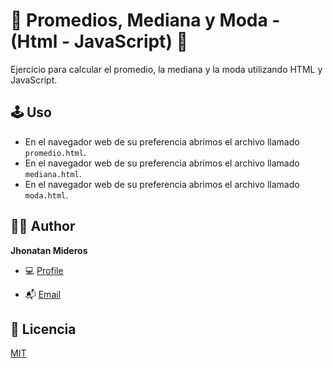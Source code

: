 # 🚀 Promedios, Mediana y Moda - (Html - JavaScript) 🚀

Ejercicio para calcular el promedio, la mediana y la moda utilizando HTML y JavaScript.

## 🕹 Uso

- En el navegador web de su preferencia abrimos el archivo llamado `promedio.html`.
- En el navegador web de su preferencia abrimos el archivo llamado `mediana.html`.
- En el navegador web de su preferencia abrimos el archivo llamado `moda.html`.

## 🧑🏻 Author

**Jhonatan Mideros**

- 💻 [Profile](https://github.com/jonmid 'Jhonatan Mideros')

- 📬 [Email](mailto:jonmid.mideros@gmail.com?subject=Hi%20from%20Project%20GitHub 'Hi!')

## 📝 Licencia

[MIT](https://choosealicense.com/licenses/mit/)
